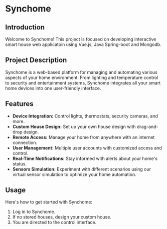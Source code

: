 # Synchome

## Introduction
Welcome to Synchome! This project is focused on developing interactive smart house web applicatoin using Vue.js, Java Spring-boot and Mongodb.

## Project Description
Synchome is a web-based platform for managing and automating various aspects of your home environment. From lighting and temperature control to security and entertainment systems, Synchome integrates all your smart home devices into one user-friendly interface.

## Features
- **Device Integration:** Control lights, thermostats, security cameras, and more.
- **Custom House Design:** Set up your own house design with drag-and-drop design.
- **Remote Access:** Manage your home from anywhere with an internet connection.
- **User Management:** Multiple user accounts with customized access and control.
- **Real-Time Notifications:** Stay informed with alerts about your home's status.
- **Sensors Simulation:** Experiment with different scenarios using our virtual sensor simulation to optimize your home automation.

## Usage
Here's how to get started with Synchome:
1. Log in to Synchome.
2. If no stored houses, design your custom house.
3. You are directed to the control interface.
